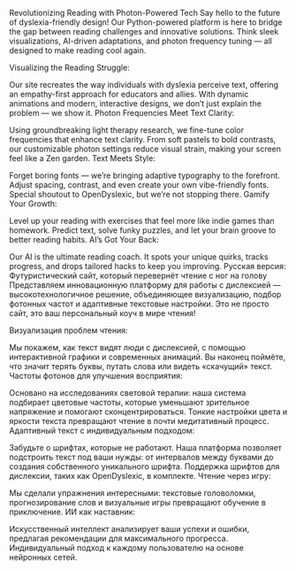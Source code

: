 Revolutionizing Reading with Photon-Powered Tech
Say hello to the future of dyslexia-friendly design! Our Python-powered platform is here to bridge the gap between reading challenges and innovative solutions. Think sleek visualizations, AI-driven adaptations, and photon frequency tuning — all designed to make reading cool again.

Visualizing the Reading Struggle:

Our site recreates the way individuals with dyslexia perceive text, offering an empathy-first approach for educators and allies.
With dynamic animations and modern, interactive designs, we don’t just explain the problem — we show it.
Photon Frequencies Meet Text Clarity:

Using groundbreaking light therapy research, we fine-tune color frequencies that enhance text clarity.
From soft pastels to bold contrasts, our customizable photon settings reduce visual strain, making your screen feel like a Zen garden.
Text Meets Style:

Forget boring fonts — we’re bringing adaptive typography to the forefront. Adjust spacing, contrast, and even create your own vibe-friendly fonts.
Special shoutout to OpenDyslexic, but we’re not stopping there.
Gamify Your Growth:

Level up your reading with exercises that feel more like indie games than homework. Predict text, solve funky puzzles, and let your brain groove to better reading habits.
AI’s Got Your Back:

Our AI is the ultimate reading coach. It spots your unique quirks, tracks progress, and drops tailored hacks to keep you improving.
Русская версия:
Футуристический сайт, который перевернёт чтение с ног на голову
Представляем инновационную платформу для работы с дислексией — высокотехнологичное решение, объединяющее визуализацию, подбор фотонных частот и адаптивные текстовые настройки. Это не просто сайт, это ваш персональный коуч в мире чтения!

Визуализация проблем чтения:

Мы покажем, как текст видят люди с дислексией, с помощью интерактивной графики и современных анимаций.
Вы наконец поймёте, что значит терять буквы, путать слова или видеть «скачущий» текст.
Частоты фотонов для улучшения восприятия:

Основано на исследованиях световой терапии: наша система подбирает цветовые частоты, которые уменьшают зрительное напряжение и помогают сконцентрироваться.
Тонкие настройки цвета и яркости текста превращают чтение в почти медитативный процесс.
Адаптивный текст с индивидуальным подходом:

Забудьте о шрифтах, которые не работают. Наша платформа позволяет подстроить текст под ваши нужды: от интервалов между буквами до создания собственного уникального шрифта.
Поддержка шрифтов для дислексии, таких как OpenDyslexic, в комплекте.
Чтение через игру:

Мы сделали упражнения интересными: текстовые головоломки, прогнозирование слов и визуальные игры превращают обучение в приключение.
ИИ как наставник:

Искусственный интеллект анализирует ваши успехи и ошибки, предлагая рекомендации для максимального прогресса.
Индивидуальный подход к каждому пользователю на основе нейронных сетей.
